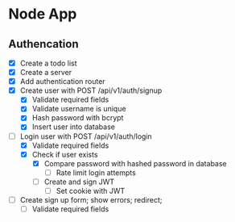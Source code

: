 # Node App

## Authencation

* [x] Create a todo list
* [x] Create a server
* [x] Add authentication router
* [x] Create user with POST /api/v1/auth/signup
  * [x] Validate required fields
  * [x] Validate username is unique
  * [x] Hash password with bcrypt
  * [x] Insert user into database
* [ ] Login user with POST /api/v1/auth/login
  * [x] Validate required fields
  * [x] Check if user exists
    * [x] Compare password with hashed password in database
      * [ ] Rate limit login attempts
    * [ ] Create and sign JWT
      * [ ] Set cookie with JWT
* [ ] Create sign up form; show errors; redirect;
  * [ ] Validate required fields
